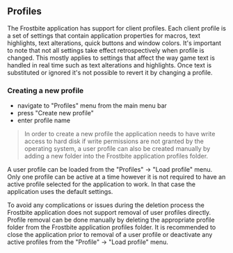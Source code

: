 ## Profiles

The Frostbite application has support for client profiles. Each client profile is a set of settings that
contain application properties for macros, text highlights, text alterations, quick buttons and window colors.
It's important to note that not all settings take effect retrospectively when profile is changed. This mostly
applies to settings that affect the way game text is handled in real time such as text alterations and
highlights. Once text is substituted or ignored it's not possible to revert it by changing a profile.

### Creating a new profile

* navigate to "Profiles" menu from the main menu bar
* press "Create new profile"
* enter profile name

> In order to create a new profile the application needs to have write access to hard disk if write permissions
> are not granted by the operating system, a user profile can also be created manually by adding a new folder into
> the Frostbite application profiles folder.

A user profile can be loaded from the "Profiles" -> "Load profile" menu. Only one profile can be active at a time however it
is not required to have an active profile selected for the application to work. In that case the application uses the
default settings.

To avoid any complications or issues during the deletion process the Frostbite application does not support
removal of user profiles directly. Profile removal can be done manually by deleting the appropriate profile folder
from the Frostbite application profiles folder. It is recommended to close the application prior to removal of a
user profile or deactivate any active profiles from the "Profile" -> "Load profile" menu.
